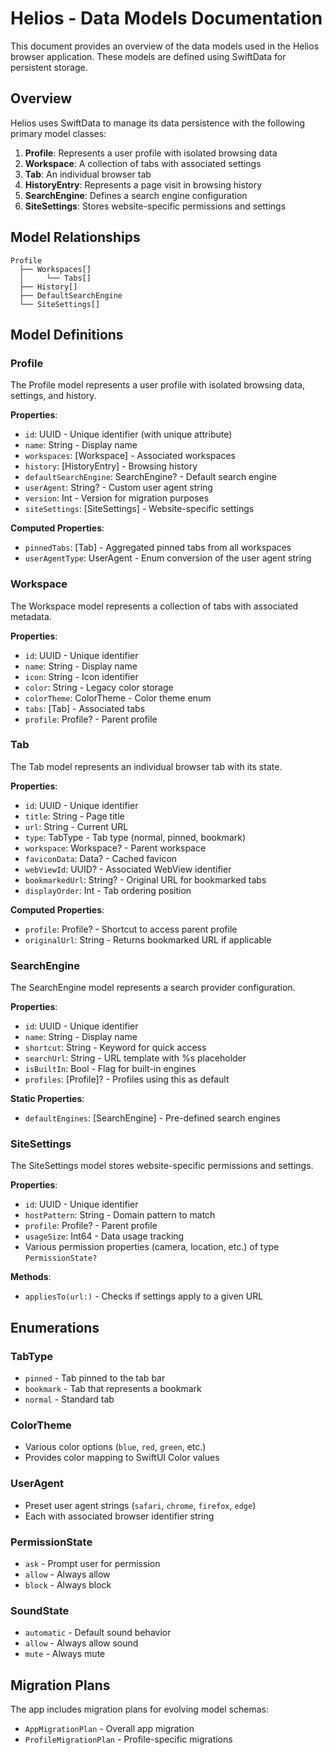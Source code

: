 # Helios - Data Models Documentation

This document provides an overview of the data models used in the Helios browser application. These models are defined using SwiftData for persistent storage.

## Overview

Helios uses SwiftData to manage its data persistence with the following primary model classes:

1. **Profile**: Represents a user profile with isolated browsing data
2. **Workspace**: A collection of tabs with associated settings
3. **Tab**: An individual browser tab
4. **HistoryEntry**: Represents a page visit in browsing history
5. **SearchEngine**: Defines a search engine configuration
6. **SiteSettings**: Stores website-specific permissions and settings

## Model Relationships

```
Profile
  ├── Workspaces[]
  │     └── Tabs[]
  ├── History[]
  ├── DefaultSearchEngine
  └── SiteSettings[]
```

## Model Definitions

### Profile

The Profile model represents a user profile with isolated browsing data, settings, and history.

**Properties**:
- `id`: UUID - Unique identifier (with unique attribute)
- `name`: String - Display name
- `workspaces`: [Workspace] - Associated workspaces
- `history`: [HistoryEntry] - Browsing history
- `defaultSearchEngine`: SearchEngine? - Default search engine
- `userAgent`: String? - Custom user agent string
- `version`: Int - Version for migration purposes
- `siteSettings`: [SiteSettings] - Website-specific settings

**Computed Properties**:
- `pinnedTabs`: [Tab] - Aggregated pinned tabs from all workspaces
- `userAgentType`: UserAgent - Enum conversion of the user agent string

### Workspace

The Workspace model represents a collection of tabs with associated metadata.

**Properties**:
- `id`: UUID - Unique identifier
- `name`: String - Display name
- `icon`: String - Icon identifier
- `color`: String - Legacy color storage
- `colorTheme`: ColorTheme - Color theme enum
- `tabs`: [Tab] - Associated tabs
- `profile`: Profile? - Parent profile

### Tab

The Tab model represents an individual browser tab with its state.

**Properties**:
- `id`: UUID - Unique identifier
- `title`: String - Page title
- `url`: String - Current URL
- `type`: TabType - Tab type (normal, pinned, bookmark)
- `workspace`: Workspace? - Parent workspace
- `faviconData`: Data? - Cached favicon
- `webViewId`: UUID? - Associated WebView identifier
- `bookmarkedUrl`: String? - Original URL for bookmarked tabs
- `displayOrder`: Int - Tab ordering position

**Computed Properties**:
- `profile`: Profile? - Shortcut to access parent profile
- `originalUrl`: String - Returns bookmarked URL if applicable

### SearchEngine

The SearchEngine model represents a search provider configuration.

**Properties**:
- `id`: UUID - Unique identifier
- `name`: String - Display name
- `shortcut`: String - Keyword for quick access
- `searchUrl`: String - URL template with %s placeholder
- `isBuiltIn`: Bool - Flag for built-in engines
- `profiles`: [Profile]? - Profiles using this as default

**Static Properties**:
- `defaultEngines`: [SearchEngine] - Pre-defined search engines

### SiteSettings

The SiteSettings model stores website-specific permissions and settings.

**Properties**:
- `id`: UUID - Unique identifier
- `hostPattern`: String - Domain pattern to match
- `profile`: Profile? - Parent profile
- `usageSize`: Int64 - Data usage tracking
- Various permission properties (camera, location, etc.) of type `PermissionState?`

**Methods**:
- `appliesTo(url:)` - Checks if settings apply to a given URL

## Enumerations

### TabType
- `pinned` - Tab pinned to the tab bar
- `bookmark` - Tab that represents a bookmark
- `normal` - Standard tab

### ColorTheme
- Various color options (`blue`, `red`, `green`, etc.)
- Provides color mapping to SwiftUI Color values

### UserAgent
- Preset user agent strings (`safari`, `chrome`, `firefox`, `edge`)
- Each with associated browser identifier string

### PermissionState
- `ask` - Prompt user for permission
- `allow` - Always allow
- `block` - Always block

### SoundState
- `automatic` - Default sound behavior
- `allow` - Always allow sound
- `mute` - Always mute

## Migration Plans

The app includes migration plans for evolving model schemas:
- `AppMigrationPlan` - Overall app migration
- `ProfileMigrationPlan` - Profile-specific migrations
